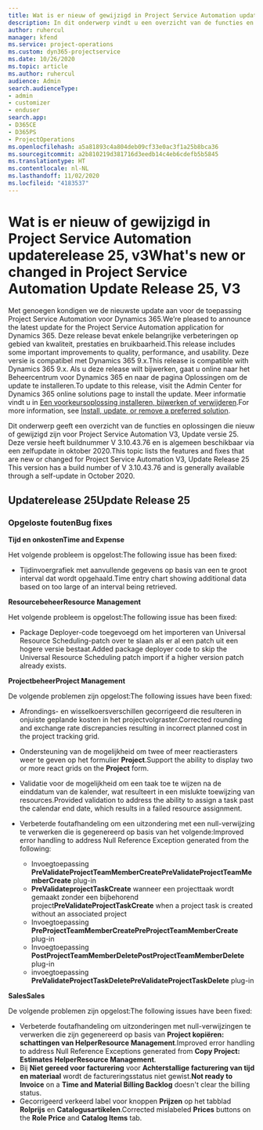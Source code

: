 ```yaml
---
title: Wat is er nieuw of gewijzigd in Project Service Automation updaterelease 25, v3
description: In dit onderwerp vindt u een overzicht van de functies en oplossingen die beschikbaar zijn voor Project Service Automation updaterelease 25, v3.
author: ruhercul
manager: kfend
ms.service: project-operations
ms.custom: dyn365-projectservice
ms.date: 10/26/2020
ms.topic: article
ms.author: ruhercul
audience: Admin
search.audienceType:
- admin
- customizer
- enduser
search.app:
- D365CE
- D365PS
- ProjectOperations
ms.openlocfilehash: a5a81893c4a804deb09cf33e0ac3f1a25b8bca36
ms.sourcegitcommit: a2b810219d381716d3eedb14c4eb6cdefb5b5845
ms.translationtype: HT
ms.contentlocale: nl-NL
ms.lasthandoff: 11/02/2020
ms.locfileid: "4183537"
---
```

# <a name="whats-new-or-changed-in-project-service-automation-update-release-25-v3"></a><span data-ttu-id="89319-103">Wat is er nieuw of gewijzigd in Project Service Automation updaterelease 25, v3</span><span class="sxs-lookup"><span data-stu-id="89319-103">What's new or changed in Project Service Automation Update Release 25, V3</span></span>

<span data-ttu-id="89319-104">Met genoegen kondigen we de nieuwste update aan voor de toepassing Project Service Automation voor Dynamics 365.</span><span class="sxs-lookup"><span data-stu-id="89319-104">We’re pleased to announce the latest update for the Project Service Automation application for Dynamics 365.</span></span> <span data-ttu-id="89319-105">Deze release bevat enkele belangrijke verbeteringen op gebied van kwaliteit, prestaties en bruikbaarheid.</span><span class="sxs-lookup"><span data-stu-id="89319-105">This release includes some important improvements to quality, performance, and usability.</span></span> <span data-ttu-id="89319-106">Deze versie is compatibel met Dynamics 365 9.x.</span><span class="sxs-lookup"><span data-stu-id="89319-106">This release is compatible with Dynamics 365 9.x.</span></span> <span data-ttu-id="89319-107">Als u deze release wilt bijwerken, gaat u online naar het Beheercentrum voor Dynamics 365 en naar de pagina Oplossingen om de update te installeren.</span><span class="sxs-lookup"><span data-stu-id="89319-107">To update to this release, visit the Admin Center for Dynamics 365 online solutions page to install the update.</span></span> <span data-ttu-id="89319-108">Meer informatie vindt u in [Een voorkeursoplossing installeren, bijwerken of verwijderen](https://docs.microsoft.com/power-platform/admin/install-remove-preferred-solution).</span><span class="sxs-lookup"><span data-stu-id="89319-108">For more information, see [Install, update, or remove a preferred solution](https://docs.microsoft.com/power-platform/admin/install-remove-preferred-solution).</span></span>

<span data-ttu-id="89319-109">Dit onderwerp geeft een overzicht van de functies en oplossingen die nieuw of gewijzigd zijn voor Project Service Automation V3, Update versie 25. Deze versie heeft buildnummer V 3.10.43.76 en is algemeen beschikbaar via een zelfupdate in oktober 2020.</span><span class="sxs-lookup"><span data-stu-id="89319-109">This topic lists the features and fixes that are new or changed for Project Service Automation V3, Update Release 25 This version has a build number of V 3.10.43.76 and is generally available through a self-update in October 2020.</span></span>

## <a name="update-release-25"></a><span data-ttu-id="89319-110">Updaterelease 25</span><span class="sxs-lookup"><span data-stu-id="89319-110">Update Release 25</span></span>

### <a name="bug-fixes"></a><span data-ttu-id="89319-111">Opgeloste fouten</span><span class="sxs-lookup"><span data-stu-id="89319-111">Bug fixes</span></span>

<span data-ttu-id="89319-112">**Tijd en onkosten**</span><span class="sxs-lookup"><span data-stu-id="89319-112">**Time and Expense**</span></span>

<span data-ttu-id="89319-113">Het volgende probleem is opgelost:</span><span class="sxs-lookup"><span data-stu-id="89319-113">The following issue has been fixed:</span></span>

- <span data-ttu-id="89319-114">Tijdinvoergrafiek met aanvullende gegevens op basis van een te groot interval dat wordt opgehaald.</span><span class="sxs-lookup"><span data-stu-id="89319-114">Time entry chart showing additional data based on too large of an interval being retrieved.</span></span>

<span data-ttu-id="89319-115">**Resourcebeheer**</span><span class="sxs-lookup"><span data-stu-id="89319-115">**Resource Management**</span></span>

<span data-ttu-id="89319-116">Het volgende probleem is opgelost:</span><span class="sxs-lookup"><span data-stu-id="89319-116">The following issue has been fixed:</span></span>

- <span data-ttu-id="89319-117">Package Deployer-code toegevoegd om het importeren van Universal Resource Scheduling-patch over te slaan als er al een patch uit een hogere versie bestaat.</span><span class="sxs-lookup"><span data-stu-id="89319-117">Added package deployer code to skip the Universal Resource Scheduling patch import if a higher version patch already exists.</span></span>

<span data-ttu-id="89319-118">**Projectbeheer**</span><span class="sxs-lookup"><span data-stu-id="89319-118">**Project Management**</span></span>

<span data-ttu-id="89319-119">De volgende problemen zijn opgelost:</span><span class="sxs-lookup"><span data-stu-id="89319-119">The following issues have been fixed:</span></span>

- <span data-ttu-id="89319-120">Afrondings- en wisselkoersverschillen gecorrigeerd die resulteren in onjuiste geplande kosten in het projectvolgraster.</span><span class="sxs-lookup"><span data-stu-id="89319-120">Corrected rounding and exchange rate discrepancies resulting in incorrect planned cost in the project tracking grid.</span></span>
- <span data-ttu-id="89319-121">Ondersteuning van de mogelijkheid om twee of meer reactierasters weer te geven op het formulier **Project**.</span><span class="sxs-lookup"><span data-stu-id="89319-121">Support the ability to display two or more react grids on the **Project** form.</span></span>
- <span data-ttu-id="89319-122">Validatie voor de mogelijkheid om een taak toe te wijzen na de einddatum van de kalender, wat resulteert in een mislukte toewijzing van resources.</span><span class="sxs-lookup"><span data-stu-id="89319-122">Provided validation to address the ability to assign a task past the calendar end date, which results in a failed resource assignment.</span></span>
- <span data-ttu-id="89319-123">Verbeterde foutafhandeling om een uitzondering met een null-verwijzing te verwerken die is gegenereerd op basis van het volgende:</span><span class="sxs-lookup"><span data-stu-id="89319-123">Improved error handling to address Null Reference Exception generated from the following:</span></span>

    - <span data-ttu-id="89319-124">Invoegtoepassing **PreValidateProjectTeamMemberCreate**</span><span class="sxs-lookup"><span data-stu-id="89319-124">**PreValidateProjectTeamMemberCreate** plug-in</span></span>
    - <span data-ttu-id="89319-125">**PreValidateprojectTaskCreate** wanneer een projecttaak wordt gemaakt zonder een bijbehorend project</span><span class="sxs-lookup"><span data-stu-id="89319-125">**PreValidateProjectTaskCreate** when a project task is created without an associated project</span></span>
    - <span data-ttu-id="89319-126">Invoegtoepassing **PreProjectTeamMemberCreate**</span><span class="sxs-lookup"><span data-stu-id="89319-126">**PreProjectTeamMemberCreate** plug-in</span></span>
    - <span data-ttu-id="89319-127">Invoegtoepassing **PostProjectTeamMemberDelete**</span><span class="sxs-lookup"><span data-stu-id="89319-127">**PostProjectTeamMemberDelete** plug-in</span></span>
    - <span data-ttu-id="89319-128">invoegtoepassing **PreValidateProjectTaskDelete**</span><span class="sxs-lookup"><span data-stu-id="89319-128">**PreValidateProjectTaskDelete** plug-in</span></span>

<span data-ttu-id="89319-129">**Sales**</span><span class="sxs-lookup"><span data-stu-id="89319-129">**Sales**</span></span>

<span data-ttu-id="89319-130">De volgende problemen zijn opgelost:</span><span class="sxs-lookup"><span data-stu-id="89319-130">The following issues have been fixed:</span></span>

- <span data-ttu-id="89319-131">Verbeterde foutafhandeling om uitzonderingen met null-verwijzingen te verwerken die zijn gegenereerd op basis van **Project kopiëren: schattingen van HelperResource Management**.</span><span class="sxs-lookup"><span data-stu-id="89319-131">Improved error handling to address Null Reference Exceptions generated from **Copy Project: Estimates HelperResource Management**.</span></span>
- <span data-ttu-id="89319-132">Bij **Niet gereed voor facturering** voor **Achterstallige facturering van tijd en materiaal** wordt de factureringsstatus niet gewist.</span><span class="sxs-lookup"><span data-stu-id="89319-132">**Not ready to Invoice** on a **Time and Material Billing Backlog** doesn't clear the billing status.</span></span>
- <span data-ttu-id="89319-133">Gecorrigeerd verkeerd label voor knoppen **Prijzen** op het tabblad **Rolprijs** en **Catalogusartikelen**.</span><span class="sxs-lookup"><span data-stu-id="89319-133">Corrected mislabeled **Prices** buttons on the **Role Price** and **Catalog Items** tab.</span></span>
